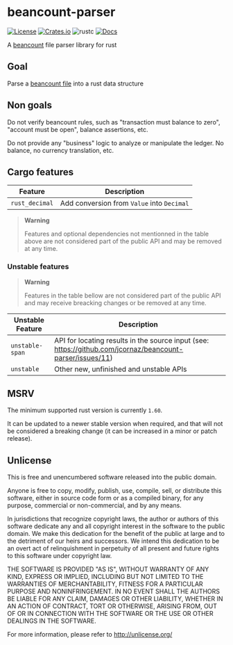# beancount-parser

[![License](https://img.shields.io/crates/l/beancount-parser)](#Unlicense)
[![Crates.io](https://img.shields.io/crates/v/beancount-parser)](https://crates.io/crates/beancount-parser)
![rustc](https://img.shields.io/badge/rustc-1.60+-blue?logo=rust)
[![Docs](https://docs.rs/beancount-parser/badge.svg)](https://docs.rs/beancount-parser)

A [beancount] file parser library for rust

[beancount]: https://beancount.github.io/docs/index.html

## Goal

Parse a [beancount file](https://beancount.github.io/docs/beancount_language_syntax.html) into a rust data structure


## Non goals

Do not verify beancount rules, such as "transaction must balance to zero", "account must be open", balance assertions, etc.

Do not provide any "business" logic to analyze or manipulate the ledger. No balance, no currency translation, etc.


## Cargo features

| Feature         | Description                                |
|-----------------|--------------------------------------------|
| `rust_decimal`  | Add conversion from `Value` into `Decimal` |

> **Warning**
> 
> Features and optional dependencies not mentionned in the table above are not considered part of the public API and may be removed at any time.

### Unstable features

> **Warning**
> 
> Features in the table bellow are not considered part of the public API and may receive breacking changes or be removed at any time.

| Unstable Feature | Description                                                                                               |
|------------------|-----------------------------------------------------------------------------------------------------------|
| `unstable-span`  | API for locating results in the source input (see: https://github.com/jcornaz/beancount-parser/issues/11) |
| `unstable`       | Other new, unfinished and unstable APIs                                                                   |


## MSRV

The minimum supported rust version is currently `1.60`.

It can be updated to a newer stable version when required, and that will not be considered a breaking change (it can be increased in a minor or patch release).


## Unlicense

This is free and unencumbered software released into the public domain.

Anyone is free to copy, modify, publish, use, compile, sell, or
distribute this software, either in source code form or as a compiled
binary, for any purpose, commercial or non-commercial, and by any
means.

In jurisdictions that recognize copyright laws, the author or authors
of this software dedicate any and all copyright interest in the
software to the public domain. We make this dedication for the benefit
of the public at large and to the detriment of our heirs and
successors. We intend this dedication to be an overt act of
relinquishment in perpetuity of all present and future rights to this
software under copyright law.

THE SOFTWARE IS PROVIDED "AS IS", WITHOUT WARRANTY OF ANY KIND,
EXPRESS OR IMPLIED, INCLUDING BUT NOT LIMITED TO THE WARRANTIES OF
MERCHANTABILITY, FITNESS FOR A PARTICULAR PURPOSE AND NONINFRINGEMENT.
IN NO EVENT SHALL THE AUTHORS BE LIABLE FOR ANY CLAIM, DAMAGES OR
OTHER LIABILITY, WHETHER IN AN ACTION OF CONTRACT, TORT OR OTHERWISE,
ARISING FROM, OUT OF OR IN CONNECTION WITH THE SOFTWARE OR THE USE OR
OTHER DEALINGS IN THE SOFTWARE.

For more information, please refer to <http://unlicense.org/>
